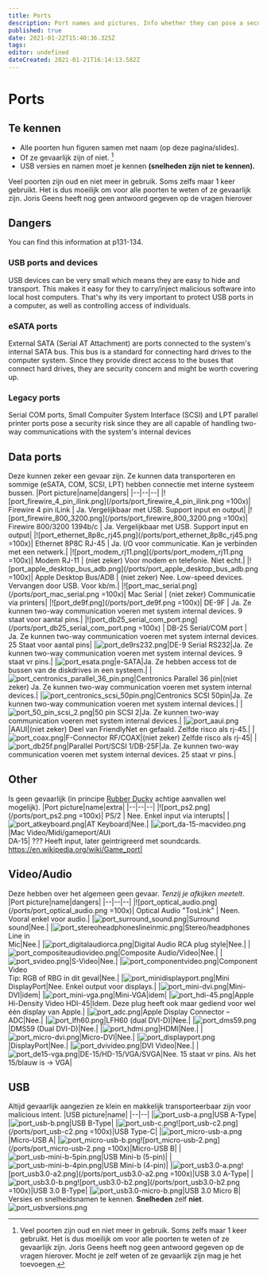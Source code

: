 ```yaml
---
title: Ports
description: Port names and pictures. Info whether they can pose a security risk or not.
published: true
date: 2021-01-22T15:40:36.325Z
tags: 
editor: undefined
dateCreated: 2021-01-21T16:14:13.582Z
---
```


# Ports
## Te kennen
- Alle poorten hun figuren samen met naam (op deze pagina/slides).
- Of ze gevaarlijk zijn of niet. [^1]
- USB versies en namen moet je kennen **(snelheden zijn niet te kennen).**

Veel poorten zijn oud en niet meer in gebruik. Soms zelfs maar 1 keer gebruikt. Het is dus moeilijk om voor alle poorten te weten of ze gevaarlijk zijn. Joris Geens heeft nog geen antwoord gegeven op de vragen hierover

## Dangers
You can find this information at p131-134.

### USB ports and devices
USB devices can be very small which means they are easy to hide and transport. This makes it easy for they to carry/inject malicious software into local host computers.
That's why its very important to protect USB ports in a computer, as well as controlling access of individuals.

### eSATA ports
External SATA (Serial AT Attachment) are ports connected to the system's internal SATA bus. This bus is a standard for connecting hard drives to the computer system. Since they provide direct access to the buses that connect hard drives, they are security concern and might be worth covering up.

### Legacy ports
Serial COM ports, Small Compuiter System Interface (SCSI) and LPT parallel printer ports pose a security risk since they are all capable of handling two-way communications with the system's internal devices

## Data ports
Deze kunnen zeker een gevaar zijn. Ze kunnen data transporteren en sommige (eSATA, COM, SCSI, LPT) hebben connectie met interne systeem bussen.
|Port picture|name|dangers|
|--|--|--|
|![port_firewire_4_pin_ilink.png](/ports/port_firewire_4_pin_ilink.png =100x)| Firewire 4 pin iLink | Ja. Vergelijkbaar met USB. Support input en output|
|![port_firewire_800_3200.png](/ports/port_firewire_800_3200.png =100x)| Firewire 800/3200 1394b/c | Ja. Vergelijkbaar met USB. Support input en output|
|![port_ethernet_8p8c_rj45.png](/ports/port_ethernet_8p8c_rj45.png =100x)| Ethernet 8P8C RJ-45 | Ja. I/O voor communicatie. Kan je verbinden met een netwerk.|
|![port_modem_rj11.png](/ports/port_modem_rj11.png =100x)| Modem RJ-11 | (niet zeker) Voor modem en telefonie. Niet echt.|
|![port_apple_desktop_bus_adb.png](/ports/port_apple_desktop_bus_adb.png =100x)| Apple Desktop Bus/ADB | (niet zeker) Nee. Low-speed devices. Vervangen door USB. Voor kb/m.|
|![port_mac_serial.png](/ports/port_mac_serial.png =100x)| Mac Serial | (niet zeker) Communicatie via printers|
|![port_de9f.png](/ports/port_de9f.png =100x)| DE-9F | Ja. Ze kunnen two-way communication voeren met system internal devices. 9 staat voor aantal pins.|
|![port_db25_serial_com_port.png](/ports/port_db25_serial_com_port.png =100x) | DB-25 Serial/COM port | Ja. Ze kunnen two-way communication voeren met system internal devices. 25 Staat voor aantal pins|
|![port_de9rs232.png](/ports/port_de9rs232.png)|DE-9 Serial RS232|Ja. Ze kunnen two-way communication voeren met system internal devices. 9 staat vr pins.|
|![port_esata.png](/ports/port_esata.png)|e-SATA|Ja. Ze hebben access tot de bussen van de diskdrives in een systeem.|
|![port_centronics_parallel_36_pin.png](/ports/port_centronics_parallel_36_pin.png)|Centronics Parallel 36 pin|(niet zeker) Ja. Ze kunnen two-way communication voeren met system internal devices.|
|![port_centronics_scsi_50pin.png](/ports/port_centronics_scsi_50pin.png)|Centronics SCSI 50pin|Ja. Ze kunnen two-way communication voeren met system internal devices.|
|![port_50_pin_scsi_2.png](/ports/port_50_pin_scsi_2.png)|50 pin SCSI 2|Ja. Ze kunnen two-way communication voeren met system internal devices.|
|![port_aaui.png](/ports/port_aaui.png)|AAUI|(niet zeker) Deel van FriendlyNet en gefaald. Zelfde risco als rj-45.|
|![port_coax.png](/ports/port_coax.png)|F-Connector RF/COAX|(niet zeker) Zelfde risco als rj-45|
|![port_db25f.png](/ports/port_db25f.png)|Parallel Port/SCSI 1/DB-25F|Ja. Ze kunnen two-way communication voeren met system internal devices. 25 staat vr pins.|

## Other
Is geen gevaarlijk (in principe [Rubber Ducky](https://www.plurilock.com/answers/rubber-ducky-attack-what-does-rubber-ducky-attack-mean/) achtige aanvallen wel mogelijk).
|Port picture|name|extra|
|--|--|--|
|![port_ps2.png](/ports/port_ps2.png =100x)| PS/2 | Nee. Enkel input via interupts|
|![port_atkeyboard.png](/ports/port_atkeyboard.png)|AT Keyboard|Nee.|
|![port_da-15-macvideo.png](/ports/port_da-15-macvideo.png)|Mac Video/Midi/gameport/AUI<br>DA-15| ??? Heeft input, later geintrigreerd met soundcards. https://en.wikipedia.org/wiki/Game_port|

## Video/Audio
Deze hebben over het algemeen geen gevaar. *Tenzij je afkijken meetelt*.
|Port picture|name|dangers|
|--|--|--|
|![port_optical_audio.png](/ports/port_optical_audio.png =100x)| Optical Audio "TosLink" | Neen. Vooral enkel voor audio.|
|![port_surround_sound.png](/ports/port_surround_sound.png)|Surround sound|Nee.|
|![port_stereoheadphoneslineinmic.png](/ports/port_stereoheadphoneslineinmic.png)|Stereo/headphones<br>Line in<br>Mic|Nee.|
|![port_digitalaudiorca.png](/ports/port_digitalaudiorca.png)|Digital Audio RCA plug style|Nee.|
|![port_compositeaudiovideo.png](/ports/port_compositeaudiovideo.png)|Composite Audio/Video|Nee.|
|![port_svideo.png](/ports/port_svideo.png)|S-Video|Nee.|
|![port_componentvideo.png](/ports/port_componentvideo.png)|Component Video<br>Tip: RGB of RBG in dit geval|Nee.|
|![port_minidisplayport.png](/ports/port_minidisplayport.png)|Mini DisplayPort|Nee. Enkel output voor displays.|
|![port_mini-dvi.png](/ports/port_mini-dvi.png)|Mini-DVI|idem|
|![port_mini-vga.png](/ports/port_mini-vga.png)|Mini-VGA|idem|
|![port_hdi-45.png](/ports/port_hdi-45.png)|Apple Hi-Density Video HDI-45|Idem. Deze plug heeft ook maar gediend voor wel één display van Apple.|
|![port_adc.png](/ports/port_adc.png)|Apple Display Connector – ADC|Nee.|
|![port_lfh60.png](/ports/port_lfh60.png)|LFH60 (dual DVI-D)|Nee.|
|![port_dms59.png](/ports/port_dms59.png)|DMS59 (Dual DVI-D)|Nee.|
|![port_hdmi.png](/ports/port_hdmi.png)|HDMI|Nee.|
|![port_micro-dvi.png](/ports/port_micro-dvi.png)|Micro-DVI|Nee.|
|![port_displayport.png](/ports/port_displayport.png)|DisplayPort|Nee.|
|![port_dvivideo.png](/ports/port_dvivideo.png)|DVI Video|Nee.|
|![port_de15-vga.png](/ports/port_de15-vga.png)|DE-15/HD-15/VGA/SVGA|Nee. 15 staat vr pins. Als het 15/blauw is -> VGA|

## USB
Altijd gevaarlijk aangezien ze klein en makkelijk transporteerbaar zijn voor malicious intent.
|USB picture|name|
|--|--|
|![port_usb-a.png](/ports/port_usb-a.png)|USB A-Type|
|![port_usb-b.png](/ports/port_usb-b.png)|USB B-Type|
|![port_usb-c.png](/ports/port_usb-c.png)![port_usb-c2.png](/ports/port_usb-c2.png =100x)|USB Type-C|
|![port_micro-usb-a.png](/ports/port_micro-usb-a.png)|Micro-USB A|
|![port_micro-usb-b.png](/ports/port_micro-usb-b.png)![port_micro-usb-2.png](/ports/port_micro-usb-2.png =100x)|Micro-USB B|
|![port_usb-mini-b-5pin.png](/ports/port_usb-mini-b-5pin.png)|USB Mini-b (5-pin)|
|![port_usb-mini-b-4pin.png](/ports/port_usb-mini-b-4pin.png)|USB Mini-b (4-pin)|
|![port_usb3.0-a.png](/ports/port_usb3.0-a.png)![port_usb3.0-a2.png](/ports/port_usb3.0-a2.png =100x)|USB 3.0 A-Type|
|![port_usb3.0-b.png](/ports/port_usb3.0-b.png)![port_usb3.0-b2.png](/ports/port_usb3.0-b2.png =100x)|USB 3.0 B-Type|
|![port_usb3.0-micro-b.png](/ports/port_usb3.0-micro-b.png)|USB 3.0 Micro B|
Versies en snelheidsnamen te kennen. **Snelheden** zelf **niet**.
![port_usbversions.png](/ports/port_usbversions.png)

[^1]: Veel poorten zijn oud en niet meer in gebruik. Soms zelfs maar 1 keer gebruikt. Het is dus moeilijk om voor alle poorten te weten of ze gevaarlijk zijn. Joris Geens heeft nog geen antwoord gegeven op de vragen hierover.
Mocht je zelf weten of ze gevaarlijk zijn mag je het toevoegen.
